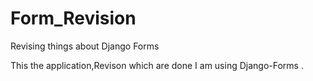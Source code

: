 # Form_Revision
Revising things about Django Forms 



This the application,Revison which are  done I am using Django-Forms .
